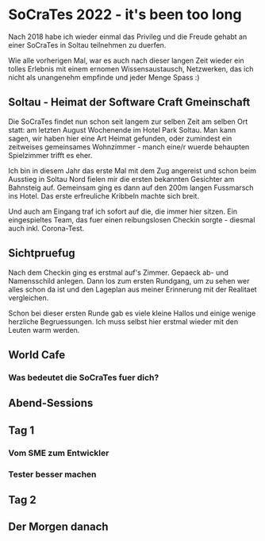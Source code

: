 # SoCraTes 2022 - it's been too long

Nach 2018 habe ich wieder einmal das Privileg und die Freude gehabt an einer SoCraTes in Soltau teilnehmen zu duerfen.

Wie alle vorherigen Mal, war es auch nach dieser langen Zeit wieder ein tolles Erlebnis mit einem ernomen Wissensaustausch, Netzwerken, das ich nicht als unangenehm empfinde und jeder Menge Spass :)

## Soltau - Heimat der Software Craft Gmeinschaft

Die SoCraTes findet nun schon seit langem zur selben Zeit am selben Ort statt: am letzten August Wochenende im Hotel Park Soltau. Man kann sagen, wir haben hier eine Art Heimat gefunden, oder zumindest ein zeitweises gemeinsames Wohnzimmer - manch eine/r wuerde behaupten Spielzimmer trifft es eher.

Ich bin in diesem Jahr das erste Mal mit dem Zug angereist und schon beim Ausstieg in Soltau Nord fielen mir die ersten bekannten Gesichter am Bahnsteig auf. Gemeinsam ging es dann auf den 200m langen Fussmarsch ins Hotel. Das erste erfreuliche Kribbeln machte sich breit.

Und auch am Eingang traf ich sofort auf die, die immer hier sitzen. Ein eingespieltes Team, das fuer einen reibungslosen Checkin sorgte - diesmal auch inkl. Corona-Test.

## Sichtpruefug

Nach dem Checkin ging es erstmal auf's Zimmer. Gepaeck ab- und Namensschild anlegen. Dann los zum ersten Rundgang, um zu sehen wer alles schon da ist und den Lageplan aus meiner Erinnerung mit der Realitaet vergleichen.

Schon bei dieser ersten Runde gab es viele kleine Hallos und einige wenige herzliche Begruessungen. Ich muss selbst hier erstmal wieder mit den Leuten warm werden.


## World Cafe

### Was bedeutet die SoCraTes fuer dich?

###

## Abend-Sessions

## Tag 1

### Vom SME zum Entwickler

### Tester besser machen

## Tag 2

## Der Morgen danach